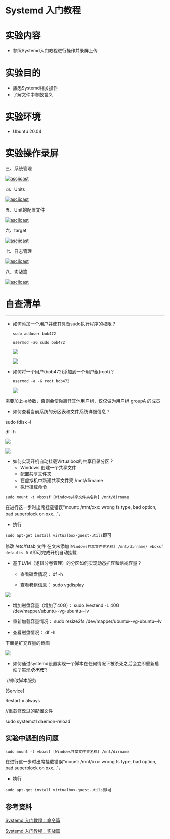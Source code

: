 # Systemd 入门教程

# 实验内容

- 参照Systemd入门教程进行操作并录屏上传

# 实验目的

- 熟悉Systemd相关操作
- 了解文件中参数含义

# 实验环境

- Ubuntu 20.04

# 实验操作录屏

三、系统管理

[![asciicast](https://asciinema.org/a/uBlyMdbrDAnfK2rxofKrc3i6X.svg)](https://asciinema.org/a/uBlyMdbrDAnfK2rxofKrc3i6X)



四、Units

[![asciicast](https://asciinema.org/a/jQRmhhvP2BGkCv2u9GTTJav1k.svg)](https://asciinema.org/a/jQRmhhvP2BGkCv2u9GTTJav1k)



五、Unit的配置文件

[![asciicast](https://asciinema.org/a/9zdmpHbQfjQUQ1clAHnBOeAWt.svg)](https://asciinema.org/a/9zdmpHbQfjQUQ1clAHnBOeAWt)



六、target

[![asciicast](https://asciinema.org/a/SP9i4jR5SU1F3eFf9tdJN2OzY.svg)](https://asciinema.org/a/SP9i4jR5SU1F3eFf9tdJN2OzY)

七、日志管理

[![asciicast](https://asciinema.org/a/yYdfhGKMg2jcQsg6fbkZRBnAU.svg)](https://asciinema.org/a/yYdfhGKMg2jcQsg6fbkZRBnAU)



八、实战篇

[![asciicast](https://asciinema.org/a/vq5YhCfIx1uyGj8LncK3oIaDP.svg)](https://asciinema.org/a/vq5YhCfIx1uyGj8LncK3oIaDP)



# 自查清单

------

- 如何添加一个用户并使其具备sudo执行程序的权限？

  ```
  sudo adduser bob472
  
  usermod -aG sudo bob472
  ```

  ![](img/创建新用户.png)

  ![](img/授予sudo权限.png)

  

- 如何将一个用户(bob472)添加到一个用户组(root)？

  `usermod -a -G root bob472`
  
  ![](img/将用户添加到用户组.png)

需要加上-a参数，否则会使你离开其他用户组，仅仅做为用户组 groupA 的成员

- 如何查看当前系统的分区表和文件系统详细信息？
  
  
sudo fdisk -l
   
df -h

  
![](img/分区.png)


![](img/文件系统的详细信息.png)



- 如何实现开机自动挂载Virtualbox的共享目录分区？
  - Windows 创建一个共享文件
  - 配置共享文件夹
  - 在虚拟机中新建共享文件夹 /mnt/dirname
  - 执行挂载命令 

```sudo mount -t vboxsf [Windows共享文件夹名称] /mnt/dirname```

在进行这一步时出席挂载错误“mount: /mnt/xxx: wrong fs type, bad option, bad superblock on xxx...”，

- 执行

```sudo apt-get install virtualbox-guest-utils```即可

修改 /etc/fstab 文件 在文末添加```[Windows共享文件夹名称] /mnt/dirname/ vboxsf defaults 0 0```即可完成开机自动挂载



- 基于LVM（逻辑分卷管理）的分区如何实现动态扩容和缩减容量？

  - 查看磁盘情况：
    df -h

  - 查看卷组信息：
    sudo vgdisplay


![](img/查看磁盘分区.png)

    

  - 增加磁盘容量（增加了40G）：
    sudo lvextend -L 40G /dev/mapper/ubuntu--vg-ubuntu--lv

  - 重新加载容量情况：
    sudo resize2fs /dev/mapper/ubuntu--vg-ubuntu--lv

  - 查看磁盘情况：
    df -h

下面是扩充容量的截图

![](img/扩充容量.png)







- 如何通过systemd设置实现一个脚本在任何情况下被杀死之后会立即重新启动？实现***杀不死***？

`//修改脚本服务

[Service]

Restart = always

//重载修改过的配置文件

sudo systemctl daemon-reload`

## 实验中遇到的问题
```sudo mount -t vboxsf [Windows共享文件夹名称] /mnt/dirname```

在进行这一步时出席挂载错误“mount: /mnt/xxx: wrong fs type, bad option, bad superblock on xxx...”，

- 执行

```sudo apt-get install virtualbox-guest-utils```即可
## 参考资料

[Systemd 入门教程：命令篇](https://www.ruanyifeng.com/blog/2016/03/systemd-tutorial-commands.html)

[Systemd 入门教程：实战篇](https://www.ruanyifeng.com/blog/2016/03/systemd-tutorial-part-two.html)
